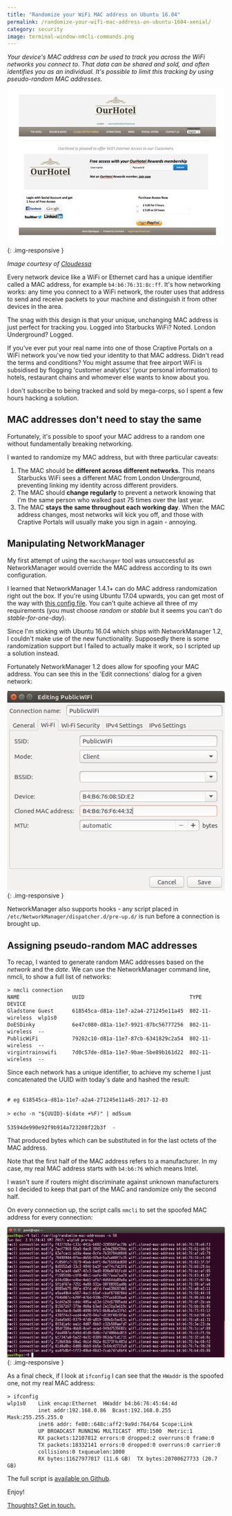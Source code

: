 ```yaml
---
title: "Randomize your WiFi MAC address on Ubuntu 16.04"
permalink: /randomize-your-wifi-mac-address-on-ubuntu-1604-xenial/
category: security
image: terminal-window-nmcli-commands.png
---
```


*Your device's MAC address can be used to track you across the WiFi networks you connect to. That data can be shared and sold, and often identifies you as an individual. It's possible to limit this tracking by using pseudo-random MAC addresses.*

<!--more-->

![A captive portal screen for a hotel allowing you to log in with social media for an hour of free WiFi](/img/captive-portal-our-hotel.gif){: .img-responsive }

*Image courtesy of [Cloudessa](http://cloudessa.com/products/cloudessa-aaa-and-captive-portal-cloud-service/)*

Every network device like a WiFi or Ethernet card has a unique identifier called a MAC address, for example `b4:b6:76:31:8c:ff`. It's how networking works: any time you connect to a WiFi network, the router uses that address to send and receive packets to your machine and distinguish it from other devices in the area.

The snag with this design is that your unique, unchanging MAC address is just perfect for tracking you. Logged into Starbucks WiFi? Noted. London Underground? Logged.

If you've ever put your real name into one of those Craptive Portals on a WiFi network you've now tied your identity to that MAC address. Didn't read the terms and conditions? You might assume that free airport WiFi is subsidised by flogging 'customer analytics' (your personal information) to hotels, restaurant chains and whomever else wants to know about you.

I don't subscribe to being tracked and sold by mega-corps, so I spent a few hours hacking a solution.


## MAC addresses don't need to stay the same

Fortunately, it's possible to spoof your MAC address to a random one without fundamentally breaking networking.

I wanted to randomize my MAC address, but with three particular caveats:

1.  The MAC should be **different across different networks.** This means Starbucks WiFi sees a different MAC from London Underground, preventing linking my identity across different providers.
2.  The MAC should **change regularly** to prevent a network knowing that I'm the same person who walked past 75 times over the last year.
3.  The MAC **stays the same throughout each working day**. When the MAC address changes, most networks will kick you off, and those with Craptive Portals will usually make you sign in again - annoying.


## Manipulating NetworkManager

My first attempt of using the `macchanger` tool was unsuccessful as NetworkManager would override the MAC address according to its own configuration.

I learned that NetworkManager 1.4.1+ can do MAC address randomization right out the box. If you're using Ubuntu 17.04 upwards, you can get most of the way with [this config file](https://gist.github.com/paulfurley/978d4e2e0cceb41d67d017a668106c53/). You can't quite achieve all three of my requirements (you must choose _random_ or _stable_ but it seems you can't do _stable-for-one-day_).

Since I'm sticking with Ubuntu 16.04 which ships with NetworkManager 1.2, I couldn't make use of the new functionality. Supposedly there is some randomization support but I failed to actually make it work, so I scripted up a solution instead.

Fortunately NetworkManager 1.2 does allow for spoofing your MAC address. You can see this in the 'Edit connections' dialog for a given network:


![Screenshot of NetworkManager's edit connection dialog, showing a text entry for a cloned mac address](/img/network-manager-cloned-mac-address.png){: .img-responsive }

NetworkManager also supports hooks - any script placed in `/etc/NetworkManager/dispatcher.d/pre-up.d/` is run before a connection is brought up.


## Assigning pseudo-random MAC addresses

To recap, I wanted to generate random MAC addresses based on the _network_ and the _date_. We can use the NetworkManager command line, nmcli, to show a full list of networks:


```
> nmcli connection
NAME                 UUID                                  TYPE             DEVICE
Gladstone Guest      618545ca-d81a-11e7-a2a4-271245e11a45  802-11-wireless  wlp1s0
DoESDinky            6e47c080-d81a-11e7-9921-87bc56777256  802-11-wireless  --
PublicWiFi           79282c10-d81a-11e7-87cb-6341829c2a54  802-11-wireless  --
virgintrainswifi     7d0c57de-d81a-11e7-9bae-5be89b161d22  802-11-wireless  --
```


Since each network has a unique identifier, to achieve my scheme I just concatenated the UUID with today's date and hashed the result:

```

# eg 618545ca-d81a-11e7-a2a4-271245e11a45-2017-12-03

> echo -n "${UUID}-$(date +%F)" | md5sum

53594de990e92f9b914a723208f22b3f  -

```

That produced bytes which can be substituted in for the last octets of the MAC address.

Note that the first half of the MAC address refers to a manufacturer. In my case, my real MAC address starts with `b4:b6:76` which means Intel.

I wasn't sure if routers might discriminate against unknown manufacturers so I decided to keep that part of the MAC and randomize only the second half.

On every connection up, the script calls `nmcli` to set the spoofed MAC address for every connection:

![A terminal window show a number of nmcli command line calls](/img/terminal-window-nmcli-commands.png){: .img-responsive }

As a final check, if I look at `ifconfig` I can see that the `HWaddr` is the spoofed one, not my real MAC address:

```
> ifconfig
wlp1s0    Link encap:Ethernet  HWaddr b4:b6:76:45:64:4d
          inet addr:192.168.0.86  Bcast:192.168.0.255  Mask:255.255.255.0
          inet6 addr: fe80::648c:aff2:9a9d:764/64 Scope:Link
          UP BROADCAST RUNNING MULTICAST  MTU:1500  Metric:1
          RX packets:12107812 errors:0 dropped:2 overruns:0 frame:0
          TX packets:18332141 errors:0 dropped:0 overruns:0 carrier:0
          collisions:0 txqueuelen:1000
          RX bytes:11627977017 (11.6 GB)  TX bytes:20700627733 (20.7 GB)
```

The full script is [available on Github](https://gist.github.com/paulfurley/46e0547ce5c5ea7eabeaef50dbacef3f).

<script src="https://gist.github.com/paulfurley/46e0547ce5c5ea7eabeaef50dbacef3f.js"></script>

Enjoy!

[Thoughts? Get in touch.][paul-twitter]

[paul-twitter]: https://twitter.com/paul_furley


